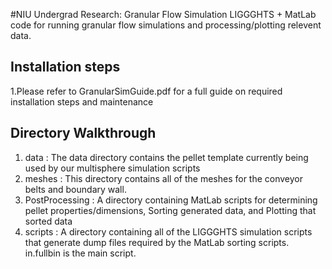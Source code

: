 #NIU Undergrad Research: Granular Flow Simulation
LIGGGHTS + MatLab code for running granular flow simulations and processing/plotting relevent data.
## Installation steps

1.Please refer to GranularSimGuide.pdf for a full guide on required installation steps and maintenance

## Directory Walkthrough 

1. data : The data directory contains the pellet template currently being used by our multisphere simulation scripts
2. meshes : This directory contains all of the meshes for the conveyor belts and boundary wall.
3. PostProcessing : A directory containing MatLab scripts for determining pellet properties/dimensions, Sorting generated data, and Plotting that sorted data
4. scripts : A directory containing all of the LIGGGHTS simulation scripts that generate dump files required by the MatLab sorting scripts. in.fullbin is the main script.
